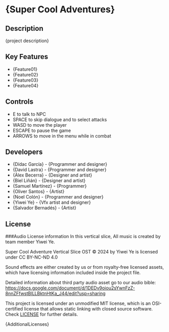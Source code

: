 # {Super Cool Adventures}

## Description

{project description}

## Key Features

 - {Feature01}
 - {Feature02}
 - {Feature03}
 - {Feature04}
 
## Controls

 - E to talk to NPC
 - SPACE to skip dialogue and to select attacks
 - WASD to move the player
 - ESCAPE to pause the game
 - ARROWS to move in the menu while in combat

## Developers

 - {Dídac García} - {Programmer and designer}
 - {David Lastra} - {Programmer and designer}
 - {Àlex Becerra} - {Designer and artist}
 - {Biel Liñán} - {Designer and artist}
 - {Samuel Martínez} - {Programmer}
 - {Oliver Santos} - {Artist}
 - {Noel Colón} - {Programmer and designer}
 - {Yiwei Ye} - {Vfx artist and designer}
 - {Salvador Bernadés} - {Artist}


## License
###Audio License information
In this vertical slice, All music is created by team member Yiwei Ye.

Super Cool Adventure Vertical Slice OST © 2024 by Yiwei Ye is licensed under CC BY-NC-ND 4.0


Sound effects are either created by us or from royalty-free licensed assets, which have licensing information included inside the project file.

Detailed information about third party audio asset go to our audio bible: https://docs.google.com/document/d/1DEDv9oiou2sYwnFzZ-8nnZFfwstBlLLBktnHtKa_J44/edit?usp=sharing


This project is licensed under an unmodified MIT license, which is an OSI-certified license that allows static linking with closed source software. Check [LICENSE](LICENSE) for further details.

{AdditionalLicenses}
